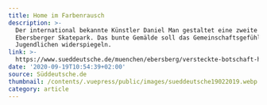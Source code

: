 ```yaml
---
title: Home im Farbenrausch
description: >-
  Der international bekannte Künstler Daniel Man gestaltet eine zweite Wand im
  Ebersberger Skatepark. Das bunte Gemälde soll das Gemeinschaftsgefühl der
  Jugendlichen widerspiegeln.
link: >-
  https://www.sueddeutsche.de/muenchen/ebersberg/versteckte-botschaft-home-im-farbenrausch-1.4510514
date: '2020-09-19T10:54:39+02:00'
source: Süddeutsche.de
thumbnail: /contents/.vuepress/public/images/sueddeutsche19022019.webp
category: article
---
```


